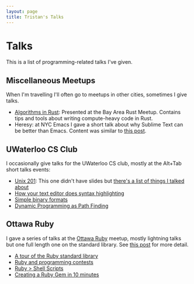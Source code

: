 ```yaml
---
layout: page
title: Tristan's Talks
---
```


# Talks

This is a list of programming-related talks I've given.

## Miscellaneous Meetups

When I'm travelling I'll often go to meetups in other cities, sometimes I give talks.

- [Algorithms in Rust](https://speakerdeck.com/trishume/algorithms-in-rust): Presented at the Bay Area Rust Meetup. Contains tips and tools about writing compute-heavy code in Rust.
- Heresy: at NYC Emacs I gave a short talk about why Sublime Text can be better than Emacs. Content was similar to [this post](/2017/03/04/my-text-editor-journey-vim-spacemacs-atom-and-sublime-text/).

## UWaterloo CS Club

I occasionally give talks for the UWaterloo CS club, mostly at the Alt+Tab short talks events:

- [Unix 201](http://csclub.uwaterloo.ca/events/MC_4045-2017-03-22-6:00_pm): This one didn't have slides but [there's a list of things I talked about](https://gist.github.com/trishume/fb1c80f61c9a62426a6565a9f661e449)
- [How your text editor does syntax highlighting](https://speakerdeck.com/trishume/how-your-text-editor-does-syntax-highlighting)
- [Simple binary formats](https://speakerdeck.com/trishume/simple-binary-formats)
- [Dynamic Programming as Path Finding](https://speakerdeck.com/trishume/dynamic-programming-as-path-finding)

## Ottawa Ruby

I gave a series of talks at the [Ottawa Ruby](https://www.meetup.com/OttawaRuby/) meetup, mostly lightning talks but one full length one on the standard library. See [this post](/2013/02/06/ottawa-ruby-lightning-talks/) for more detail.

- [A tour of the Ruby standard library](http://thume.ca/rubytour)
- [Ruby and programming contests](https://speakerdeck.com/trishume/ruby-and-programming-contests)
- [Ruby > Shell Scripts](https://speakerdeck.com/trishume/ruby-shell-scripts)
- [Creating a Ruby Gem in 10 minutes](https://gist.github.com/trishume/5d1ea89862e031a48434)
